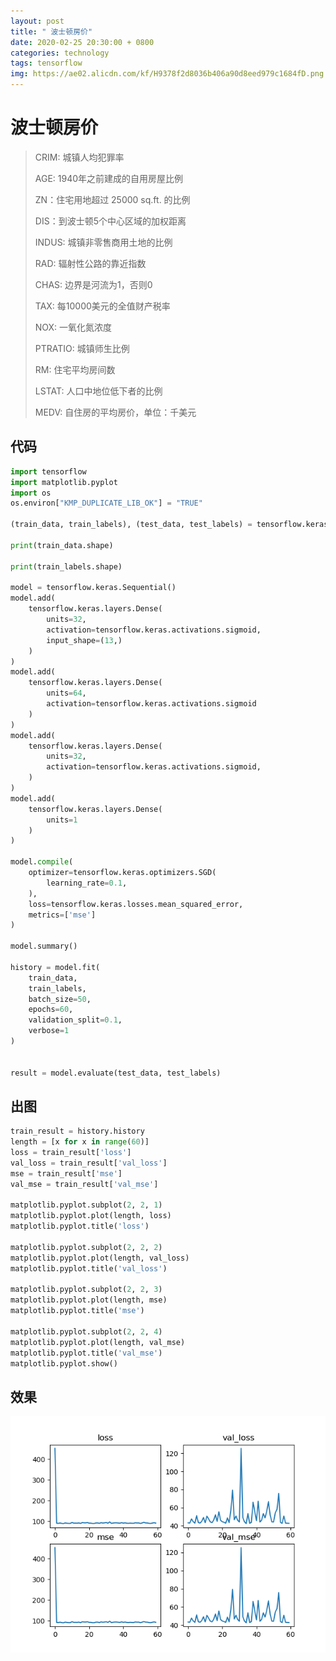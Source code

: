 ```yaml
---
layout: post
title: " 波士顿房价"
date: 2020-02-25 20:30:00 + 0800
categories: technology
tags: tensorflow
img: https://ae02.alicdn.com/kf/H9378f2d8036b406a90d8eed979c1684fD.png
---
```


# 波士顿房价

> CRIM: 城镇人均犯罪率
> 
> AGE: 1940年之前建成的自用房屋比例
> 
> ZN：住宅用地超过 25000 sq.ft. 的比例
> 
> DIS：到波士顿5个中心区域的加权距离
> 
> INDUS: 城镇非零售商用土地的比例
> 
> RAD: 辐射性公路的靠近指数
> 
> CHAS: 边界是河流为1，否则0
> 
> TAX: 每10000美元的全值财产税率
> 
> NOX: 一氧化氮浓度
> 
> PTRATIO: 城镇师生比例
> 
> RM: 住宅平均房间数
> 
> LSTAT: 人口中地位低下者的比例
> 
> MEDV: 自住房的平均房价，单位：千美元

## 代码

```python
import tensorflow
import matplotlib.pyplot
import os
os.environ["KMP_DUPLICATE_LIB_OK"] = "TRUE"

(train_data, train_labels), (test_data, test_labels) = tensorflow.keras.datasets.boston_housing.load_data()

print(train_data.shape)

print(train_labels.shape)

model = tensorflow.keras.Sequential()
model.add(
    tensorflow.keras.layers.Dense(
        units=32,
        activation=tensorflow.keras.activations.sigmoid,
        input_shape=(13,)
    )
)
model.add(
    tensorflow.keras.layers.Dense(
        units=64,
        activation=tensorflow.keras.activations.sigmoid
    )
)
model.add(
    tensorflow.keras.layers.Dense(
        units=32,
        activation=tensorflow.keras.activations.sigmoid,
    )
)
model.add(
    tensorflow.keras.layers.Dense(
        units=1
    )
)

model.compile(
    optimizer=tensorflow.keras.optimizers.SGD(
        learning_rate=0.1,
    ),
    loss=tensorflow.keras.losses.mean_squared_error,
    metrics=['mse']
)

model.summary()

history = model.fit(
    train_data,
    train_labels,
    batch_size=50,
    epochs=60,
    validation_split=0.1,
    verbose=1
)


result = model.evaluate(test_data, test_labels)

```

## 出图

```python
train_result = history.history
length = [x for x in range(60)]
loss = train_result['loss']
val_loss = train_result['val_loss']
mse = train_result['mse']
val_mse = train_result['val_mse']

matplotlib.pyplot.subplot(2, 2, 1)
matplotlib.pyplot.plot(length, loss)
matplotlib.pyplot.title('loss')

matplotlib.pyplot.subplot(2, 2, 2)
matplotlib.pyplot.plot(length, val_loss)
matplotlib.pyplot.title('val_loss')

matplotlib.pyplot.subplot(2, 2, 3)
matplotlib.pyplot.plot(length, mse)
matplotlib.pyplot.title('mse')

matplotlib.pyplot.subplot(2, 2, 4)
matplotlib.pyplot.plot(length, val_mse)
matplotlib.pyplot.title('val_mse')
matplotlib.pyplot.show()
```

## 效果
![波士顿房价效果图](./images/2020/02/25/image123.png)
